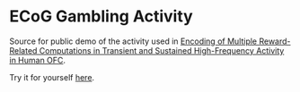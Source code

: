 # ECoG Gambling Activity
Source for public demo of the activity used in 
[Encoding of Multiple Reward-Related Computations in Transient and Sustained High-Frequency Activity in Human OFC](
https://www.sciencedirect.com/science/article/pii/S0960982218309758?dgcid=rss_sd_all).

Try it for yourself [here](https://neurocon.github.io/ecog-activity).
